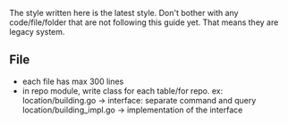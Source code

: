 The style written here is the latest style. Don't bother with any code/file/folder that are not following this guide yet. That means they are legacy system.

## File

- each file has max 300 lines
- in repo module, write class for each table/for repo. ex:
  location/building.go -> interface: separate command and query
  location/building_impl.go -> implementation of the interface
